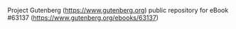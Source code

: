 Project Gutenberg (https://www.gutenberg.org) public repository for
eBook #63137 (https://www.gutenberg.org/ebooks/63137)
